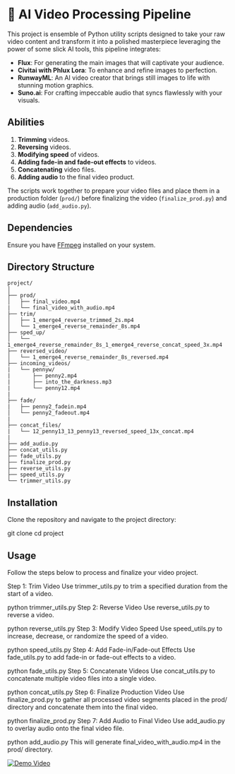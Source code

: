 # 🚀 AI Video Processing Pipeline

This project is ensemble of Python utility scripts designed to take your raw video content and transform it into a polished masterpiece leveraging the power of some slick AI tools, this pipeline integrates:

- **Flux**: For generating the main images that will captivate your audience.
- **Civitai with Phlux Lora**: To enhance and refine images to perfection.
- **RunwayML**: An AI video creator that brings still images to life with stunning motion graphics.
- **Suno.ai**: For crafting impeccable audio that syncs flawlessly with your visuals.

## Abilities
1. **Trimming** videos.
2. **Reversing** videos.
3. **Modifying speed** of videos.
4. **Adding fade-in and fade-out effects** to videos.
5. **Concatenating** video files.
6. **Adding audio** to the final video product.

The scripts work together to prepare your video files and place them in a production folder (`prod/`) before finalizing the video (`finalize_prod.py`) and adding audio (`add_audio.py`).

## Dependencies

Ensure you have [FFmpeg](https://ffmpeg.org/) installed on your system.

## Directory Structure

```plaintext
project/
│
├── prod/
│   ├── final_video.mp4
|   └── final_video_with_audio.mp4
├── trim/
│   ├── 1_emerge4_reverse_trimmed_2s.mp4
│   └── 1_emerge4_reverse_remainder_8s.mp4
├── sped_up/
│   └── 1_emerge4_reverse_remainder_8s_1_emerge4_reverse_concat_speed_3x.mp4
├── reversed_video/
│   └── 1_emerge4_reverse_remainder_8s_reversed.mp4
├── incoming_videos/
|   └── pennyw/
|       ├── penny2.mp4
|       ├── into_the_darkness.mp3
|       └── penny12.mp4
|
├── fade/
|   ├── penny2_fadein.mp4
│   └── penny2_fadeout.mp4
|
├── concat_files/
|   └── 12_penny13_13_penny13_reversed_speed_13x_concat.mp4
|
├── add_audio.py
├── concat_utils.py
├── fade_utils.py
├── finalize_prod.py
├── reverse_utils.py
├── speed_utils.py
└── trimmer_utils.py
```

## Installation
Clone the repository and navigate to the project directory:

git clone <repository-url>
cd project

## Usage
Follow the steps below to process and finalize your video project.

Step 1: Trim Video
Use trimmer_utils.py to trim a specified duration from the start of a video.

python trimmer_utils.py
Step 2: Reverse Video
Use reverse_utils.py to reverse a video.

python reverse_utils.py
Step 3: Modify Video Speed
Use speed_utils.py to increase, decrease, or randomize the speed of a video.

python speed_utils.py
Step 4: Add Fade-in/Fade-out Effects
Use fade_utils.py to add fade-in or fade-out effects to a video.

python fade_utils.py
Step 5: Concatenate Videos
Use concat_utils.py to concatenate multiple video files into a single video.

python concat_utils.py
Step 6: Finalize Production Video
Use finalize_prod.py to gather all processed video segments placed in the prod/ directory and concatenate them into the final video.

python finalize_prod.py
Step 7: Add Audio to Final Video
Use add_audio.py to overlay audio onto the final video file.

python add_audio.py
This will generate final_video_with_audio.mp4 in the prod/ directory.

[![Demo Video](https://img.youtube.com/vi/_SfW1ouFZ7Q/0.jpg)](https://www.youtube.com/watch?v=_SfW1ouFZ7Q)
